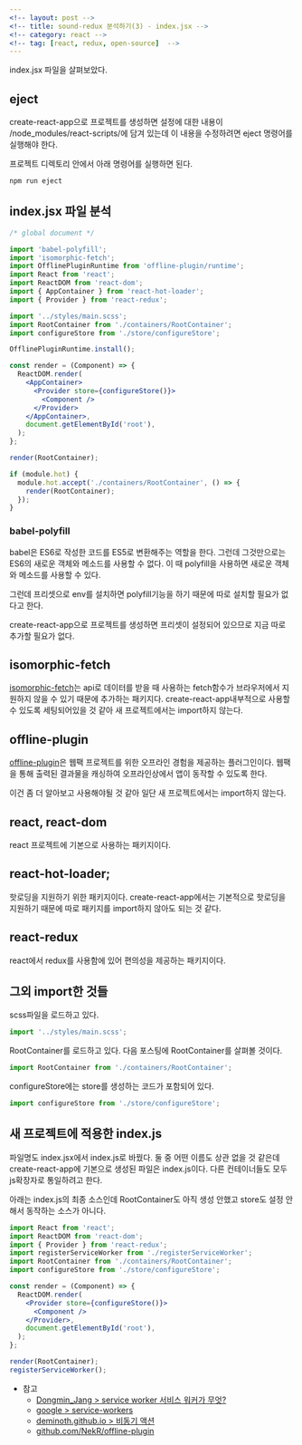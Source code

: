 ```yaml
---
<!-- layout: post -->
<!-- title: sound-redux 분석하기(3) - index.jsx -->
<!-- category: react -->
<!-- tag: [react, redux, open-source]  -->
---
```


index.jsx 파일을 살펴보았다. 

## eject
create-react-app으로 프로젝트를 생성하면 설정에 대한 내용이 /node_modules/react-scripts/에 담겨 있는데 이 내용을 수정하려면 eject 명령어를 실행해야 한다. 

프로젝트 디렉토리 안에서 아래 명령어를 실행하면 된다.
```bash
npm run eject
```

## index.jsx 파일 분석
```jsx
/* global document */

import 'babel-polyfill';
import 'isomorphic-fetch';
import OfflinePluginRuntime from 'offline-plugin/runtime';
import React from 'react';
import ReactDOM from 'react-dom';
import { AppContainer } from 'react-hot-loader';
import { Provider } from 'react-redux';

import '../styles/main.scss';
import RootContainer from './containers/RootContainer';
import configureStore from './store/configureStore';

OfflinePluginRuntime.install();

const render = (Component) => {
  ReactDOM.render(
    <AppContainer>
      <Provider store={configureStore()}>
        <Component />
      </Provider>
    </AppContainer>,
    document.getElementById('root'),
  );
};

render(RootContainer);

if (module.hot) {
  module.hot.accept('./containers/RootContainer', () => {
    render(RootContainer);
  });
}

```
### babel-polyfill
babel은 ES6로 작성한 코드를 ES5로 변환해주는 역할을 한다. 그런데 그것만으로는 ES6의 새로운 객체와 메소드를 사용할 수 없다. 이 때 polyfill을 사용하면 새로운 객체와 메소드를 사용할 수 있다.

그런데 프리셋으로 env를 설치하면 polyfill기능을 하기 때문에 따로 설치할 필요가 없다고 한다.

create-react-app으로 프로젝트를 생성하면 프리셋이 설정되어 있으므로 지금 따로 추가할 필요가 없다.

## isomorphic-fetch
[isomorphic-fetch](https://github.com/matthew-andrews/isomorphic-fetch)는 api로 데이터를 받을 때 사용하는 fetch함수가 브라우저에서 지원하지 않을 수 있기 때문에 추가하는 패키지다. create-react-app내부적으로 사용할 수 있도록 세팅되어있을 것 같아 새 프로젝트에서는 import하지 않는다.

## offline-plugin
[offline-plugin](github.com/NekR/offline-plugin)은 웹팩 프로젝트를 위한 오프라인 경험을 제공하는 플러그인이다. 웹팩을 통해 출력된 결과물을 캐싱하여 오프라인상에서 앱이 동작할 수 있도록 한다.

이건 좀 더 알아보고 사용해야될 것 같아 일단 새 프로젝트에서는 import하지 않는다.

## react, react-dom
react 프로젝트에 기본으로 사용하는 패키지이다. 

## react-hot-loader; 
핫로딩을 지원하기 위한 패키지이다. create-react-app에서는 기본적으로 핫로딩을 지원하기 때문에 따로 패키지를 import하지 않아도 되는 것 같다.

## react-redux
react에서 redux를 사용함에 있어 편의성을 제공하는 패키지이다.

## 그외 import한 것들
scss파일을 로드하고 있다.
```jsx
import '../styles/main.scss';
```

RootContainer를 로드하고 있다. 다음 포스팅에 RootContainer를 살펴볼 것이다.
```jsx
import RootContainer from './containers/RootContainer';
```

configureStore에는 store를 생성하는 코드가 포함되어 있다.
```jsx
import configureStore from './store/configureStore';
```

## 새 프로젝트에 적용한 index.js
파일명도 index.jsx에서 index.js로 바꿨다. 둘 중 어떤 이름도 상관 없을 것 같은데 create-react-app에 기본으로 생성된 파일은 index.js이다. 다른 컨테이너들도 모두 js확장자로 통일하려고 한다.

아래는 index.js의 최종 소스인데 RootContainer도 아직 생성 안했고 store도 설정 안해서 동작하는 소스가 아니다. 
```jsx
import React from 'react';
import ReactDOM from 'react-dom';
import { Provider } from 'react-redux';
import registerServiceWorker from './registerServiceWorker';
import RootContainer from './containers/RootContainer';
import configureStore from './store/configureStore';

const render = (Component) => {
  ReactDOM.render(
    <Provider store={configureStore()}>
      <Component />
    </Provider>,
    document.getElementById('root'),
  );
};

render(RootContainer);
registerServiceWorker();
```
- 참고
  - [Dongmin_Jang > service worker 서비스 워커가 무엇?](https://medium.com/@Dongmin_Jang/frontend-service-worker-%EC%84%9C%EB%B9%84%EC%8A%A4-%EC%9B%8C%EC%BB%A4%EA%B0%80-%EB%AC%B4%EC%97%87-2dab5d60f611)
  - [google > service-workers](https://developers.google.com/web/fundamentals/primers/service-workers/?hl=ko)
  - [deminoth.github.io > 비동기 액션](https://deminoth.github.io/redux/advanced/AsyncActions.html)
  - [github.com/NekR/offline-plugin](https://github.com/NekR/offline-plugin)
